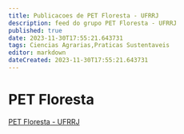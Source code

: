 ```yaml
---
title: Publicacoes de PET Floresta - UFRRJ
description: feed do grupo PET Floresta - UFRRJ
published: true
date: 2023-11-30T17:55:21.643731
tags: Ciencias Agrarias,Praticas Sustentaveis
editor: markdown
dateCreated: 2023-11-30T17:55:21.643731
---
```


# PET Floresta
[PET Floresta - UFRRJ](/grupo/115PETFlorestaUFRRJ.md)